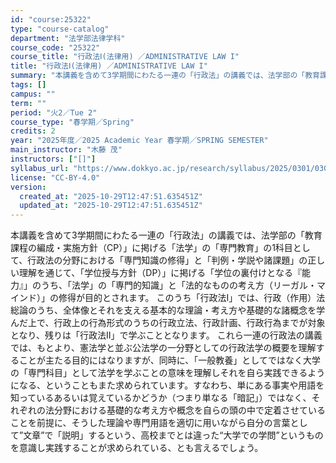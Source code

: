 ```yaml
---
id: "course:25322"
type: "course-catalog"
department: "法学部法律学科"
course_code: "25322"
course_title: "行政法Ⅰ(法律用) ／ADMINISTRATIVE LAW I"
title: "行政法Ⅰ(法律用) ／ADMINISTRATIVE LAW I"
summary: "本講義を含めて3学期間にわたる一連の「行政法」の講義では、法学部の「教育課程の編成・実施方針（CP）」に掲げる「法学」の「専門教育」の1科目として、行政法の分野における「専門知識の修得」と「判例・学説や諸課題」の正しい理解を通じて、「学位授…"
tags: []
campus: ""
term: ""
period: "火2／Tue 2"
course_type: "春学期／Spring"
credits: 2
year: "2025年度／2025 Academic Year 春学期／SPRING SEMESTER"
main_instructor: "木藤 茂"
instructors: ["[]"]
syllabus_url: "https://www.dokkyo.ac.jp/research/syllabus/2025/0301/0301_25322_ja_JP.html"
license: "CC-BY-4.0"
version:
  created_at: "2025-10-29T12:47:51.635451Z"
  updated_at: "2025-10-29T12:47:51.635451Z"
---
```

本講義を含めて3学期間にわたる一連の「行政法」の講義では、法学部の「教育課程の編成・実施方針（CP）」に掲げる「法学」の「専門教育」の1科目として、行政法の分野における「専門知識の修得」と「判例・学説や諸課題」の正しい理解を通じて、「学位授与方針（DP）」に掲げる「学位の裏付けとなる『能力』」のうち、「法学」の「専門的知識」と「法的なものの考え方（リーガル・マインド）」の修得が目的とされます。 このうち「行政法Ⅰ」では、行政（作用）法総論のうち、全体像とそれを支える基本的な理論・考え方や基礎的な諸概念を学んだ上で、行政上の行為形式のうちの行政立法、行政計画、行政行為までが対象となり、残りは「行政法Ⅱ」で学ぶこととなります。 これら一連の行政法の講義では、もとより、憲法学と並ぶ公法学の一分野としての行政法学の概要を理解することが主たる目的にはなりますが、同時に、「一般教養」としてではなく大学の「専門科目」として法学を学ぶことの意味を理解しそれを自ら実践できるようになる、ということもまた求められています。すなわち、単にある事実や用語を知っているあるいは覚えているかどうか（つまり単なる「暗記」）ではなく、それぞれの法分野における基礎的な考え方や概念を自らの頭の中で定着させていることを前提に、そうした理論や専門用語を適切に用いながら自分の言葉として”文章”で「説明」するという、高校までとは違った“大学での学問”というものを意識し実践することが求められている、とも言えるでしょう。
